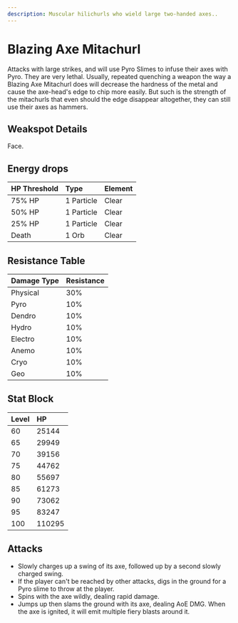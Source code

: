 ```yaml
---
description: Muscular hilichurls who wield large two-handed axes..
---
```


# Blazing Axe Mitachurl

Attacks with large strikes, and will use Pyro Slimes to infuse their axes with Pyro. They are very lethal. Usually, repeated quenching a weapon the way a Blazing Axe Mitachurl does will decrease the hardness of the metal and cause the axe-head's edge to chip more easily. But such is the strength of the mitachurls that even should the edge disappear altogether, they can still use their axes as hammers.

## Weakspot Details

Face.

## Energy drops

| HP Threshold | Type       | Element |
| :----------- | :--------- | :------ |
| 75% HP       | 1 Particle | Clear  |
| 50% HP       | 1 Particle | Clear  |
| 25% HP       | 1 Particle | Clear  |
| Death        | 1 Orb      | Clear  |

## Resistance Table

| Damage Type | Resistance |
| :---------- | :--------- |
| Physical    | 30%        |
| Pyro        | 10%        |
| Dendro      | 10%        |
| Hydro       | 10%        |
| Electro     | 10%        |
| Anemo       | 10%        |
| Cryo        | 10%        |
| Geo         | 10%        |

## Stat Block

| Level | HP     |
| :---- | :----- |
| 60    | 25144  |
| 65    | 29949  |
| 70    | 39156  |
| 75    | 44762  |
| 80    | 55697  |
| 85    | 61273  |
| 90    | 73062  |
| 95    | 83247  |
| 100   | 110295 |

## Attacks

* Slowly charges up a swing of its axe, followed up by a second slowly charged swing.
* If the player can't be reached by other attacks, digs in the ground for a Pyro slime to throw at the player.
* Spins with the axe wildly, dealing rapid damage.
* Jumps up then slams the ground with its axe, dealing AoE DMG. When the axe is ignited, it will emit multiple fiery blasts around it.
